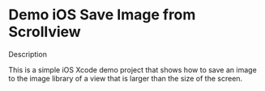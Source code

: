 # Demo iOS Save Image from Scrollview

Description

This is a simple iOS Xcode demo project that shows how to save an image to the image library of a view that is larger than the size of the screen.

